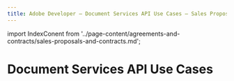 ```yaml
---
title: Adobe Developer — Document Services API Use Cases — Sales Proposals and Contracts
---
```


import IndexConent from '../page-content/agreements-and-contracts/sales-proposals-and-contracts.md';


<Hero slots="heading" variant="fullwidth" theme="dark" customLayout className="herobgImage"/>

# Document Services API Use Cases

<MenuWrapperComponent  slots="content"  repeat="1" theme="lightest"/>

<IndexConent />